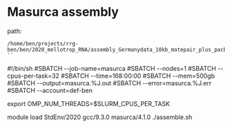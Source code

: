 # Masurca assembly

path:
```
/home/ben/projects/rrg-ben/ben/2020_mellotrop_RNA/assembly_Germanydata_10kb_matepair_plus_pacbio/CA.mr.97.17.15.0.02
``

```
#!/bin/sh 
#SBATCH --job-name=masurca
#SBATCH --nodes=1 
#SBATCH --cpus-per-task=32
#SBATCH --time=168:00:00 
#SBATCH --mem=500gb
#SBATCH --output=masurca.%J.out
#SBATCH --error=masurca.%J.err
#SBATCH --account=def-ben

export OMP_NUM_THREADS=$SLURM_CPUS_PER_TASK

module load StdEnv/2020  gcc/9.3.0 masurca/4.1.0
./assemble.sh
```
